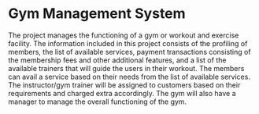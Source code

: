 # Gym Management System
The project manages the functioning of a gym or workout and exercise facility. The information included in this project consists of the profiling of members, the list of available services, payment transactions consisting of the membership fees and other additional features, and a list of the available trainers that will guide the users in their workout. The members can avail a service based on their needs from the list of available services. The instructor/gym trainer will be assigned to customers based on their requirements and charged extra accordingly. The gym will also have a manager to manage the overall functioning of the gym.
